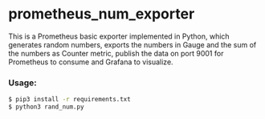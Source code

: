 # prometheus_num_exporter

This is a Prometheus basic exporter implemented in Python, 
which generates random numbers, exports the numbers in 
Gauge and the sum of the numbers as Counter metric, publish
the data on port 9001 for Prometheus to consume and Grafana 
to visualize. 


### Usage:

```bash
$ pip3 install -r requirements.txt
$ python3 rand_num.py
```
